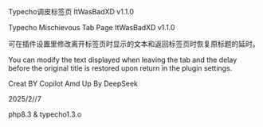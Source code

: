 Typecho调皮标签页 ItWasBadXD v1.1.0

Typecho Mischievous Tab Page ItWasBadXD v1.1.0

可在插件设置里修改离开标签页时显示的文本和返回标签页时恢复原标题的延时。

You can modify the text displayed when leaving the tab and the delay before the original title is restored upon return in the plugin settings.

Creat BY Copilot Amd Up By DeepSeek

2025/2//7

php8.3 & typecho1.3.o
